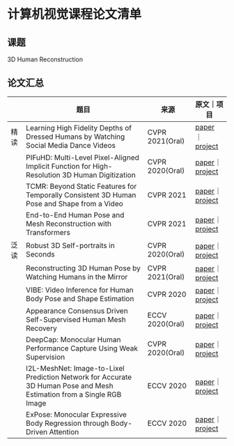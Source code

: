 # 计算机视觉课程论文清单

## 课题

3D Human Reconstruction

## 论文汇总

|      | 题目 | 来源 | 原文｜项目 |
| ---- | ---- | ---- | ---------- |
| 精读 | Learning High Fidelity Depths of Dressed Humans by Watching Social Media Dance Videos                                                       | CVPR 2021(Oral) | [paper](https://arxiv.org/abs/2103.03319)      ｜[project](https://github.com/yasaminjafarian/HDNet_TikTok) |
|        | PIFuHD: Multi-Level Pixel-Aligned Implicit Function for High-Resolution 3D Human Digitization                                                 | CVPR 2020(Oral)            | [paper](https://arxiv.org/pdf/2004.00452.pdf)｜[project](https://github.com/facebookresearch/pifuhd) |
|        | TCMR: Beyond Static Features for Temporally Consistent 3D Human Pose and Shape from a Video                                            | CVPR 2021                     | [paper](https://arxiv.org/pdf/2011.08627.pdf)｜[project](https://github.com/hongsukchoi/TCMR_RELEASE) |
|        | End-to-End Human Pose and Mesh Reconstruction with Transformers                                                                                       |CVPR 2021                      |[paper](https://arxiv.org/pdf/2012.09760.pdf)｜[project](https://github.com/microsoft/MeshTransformer)|
| 泛读 | Robust 3D Self-portraits in Seconds                                                                                                                                           | CVPR 2020(Oral)             | [paper](http://www.liuyebin.com/portrait/assets/portrait.pdf)｜[project](http://www.liuyebin.com/portrait/portrait.html) |
|        | Reconstructing 3D Human Pose by Watching Humans in the Mirror                                                                                           | CVPR 2021(Oral)             | [paper](https://arxiv.org/pdf/2104.00340.pdf)｜[project](https://github.com/zju3dv/Mirrored-Human) |
|        | VIBE: Video Inference for Human Body Pose and Shape Estimation                                                                                            | CVPR 2020                      | [paper](https://arxiv.org/pdf/1912.05656.pdf)｜[project](https://github.com/mkocabas/VIBE) |
|        |Appearance Consensus Driven Self-Supervised Human Mesh Recovery                                                                                        |ECCV 2020(Oral)              |[paper](https://arxiv.org/pdf/2008.01341.pdf)｜[project](https://github.com/liuguoyou/ss_human_mesh)|
|        |DeepCap: Monocular Human Performance Capture Using Weak Supervision                                                                               |CVPR 2020(Oral)              |[paper](https://people.mpi-inf.mpg.de/~mhaberma/projects/2020-cvpr-deepcap/data/paper.pdf)｜[project](https://people.mpi-inf.mpg.de/~mhaberma/projects/2020-cvpr-deepcap/)|
|        | I2L-MeshNet: Image-to-Lixel Prediction Network for Accurate 3D Human Pose and Mesh Estimation from a Single RGB Image | ECCV 2020                      | [paper](https://arxiv.org/pdf/2008.03713.pdf)｜[project](https://github.com/mks0601/I2L-MeshNet_RELEASE) |
|        | ExPose: Monocular Expressive Body Regression through Body-Driven Attention                                                                          | ECCV 2020                     | [paper](https://ps.is.tuebingen.mpg.de/uploads_file/attachment/attachment/620/0983.pdf)｜[project](https://github.com/vchoutas/expose) |
